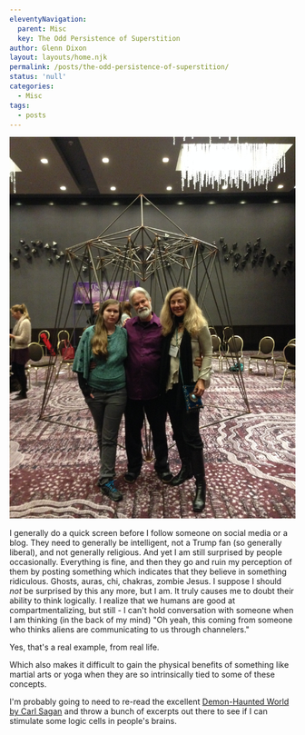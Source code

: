 ```yaml
---
eleventyNavigation:
  parent: Misc
  key: The Odd Persistence of Superstition
author: Glenn Dixon
layout: layouts/home.njk
permalink: /posts/the-odd-persistence-of-superstition/
status: 'null'
categories:
  - Misc
tags:
  - posts
---
```

![](/img/stargate.jpg)

I generally do a quick screen before I follow someone on social media or a blog. They need to generally be intelligent, not a Trump fan (so generally liberal), and not generally religious. And yet I am still surprised by people occasionally. Everything is fine, and then they go and ruin my perception of them by posting something which indicates that they believe in something ridiculous. Ghosts, auras, chi, chakras, zombie Jesus. I suppose I should _not_ be surprised by this any more, but I am. It truly causes me to doubt their ability to think logically. I realize that we humans are good at compartmentalizing, but still - I can't hold conversation with someone when I am thinking (in the back of my mind) "Oh yeah, this coming from someone who thinks aliens are communicating to us through channelers."

Yes, that's a real example, from real life.

Which also makes it difficult to gain the physical benefits of something like martial arts or yoga when they are so intrinsically tied to some of these concepts.

I'm probably going to need to re-read the excellent [Demon-Haunted World by Carl Sagan][1] and throw a bunch of excerpts out there to see if I can stimulate some logic cells in people's brains.

[1]: https://en.wikipedia.org/wiki/The_Demon-Haunted_World